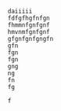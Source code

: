         daiiiii
         fdfgfhgfnfgn
         fhmmnfgnfgnf
         hmvnmfgnfgnf
         gfgnfgnfgngfn
         gfn
         fgn
         fgn
         gng
         ng
         fn
         fg

         f
